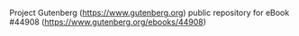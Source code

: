 Project Gutenberg (https://www.gutenberg.org) public repository for eBook #44908 (https://www.gutenberg.org/ebooks/44908)
